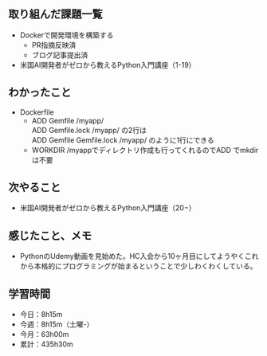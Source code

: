 ## 取り組んだ課題一覧
- Dockerで開発環境を構築する
  - PR指摘反映済
  - ブログ記事提出済
- 米国AI開発者がゼロから教えるPython入門講座（1-19）
## わかったこと
- Dockerfile
  - ADD Gemfile /myapp/  
ADD Gemfile.lock /myapp/ の2行は  
ADD Gemfile Gemfile.lock /myapp/  のように1行にできる
  - WORKDIR /myappでディレクトリ作成も行ってくれるのでADD でmkdirは不要
## 次やること
- 米国AI開発者がゼロから教えるPython入門講座（20−）
## 感じたこと、メモ
- PythonのUdemy動画を見始めた。HC入会から10ヶ月目にしてようやくこれから本格的にプログラミングが始まるということで少しわくわくしている。
## 学習時間
- 今日：8h15m
- 今週：8h15m（土曜-）
- 今月：63h00m
- 累計：435h30m
